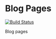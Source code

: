 Blog Pages
==========

[![Build Status](https://travis-ci.org/OnceMore2020/oncemore2020.github.io.svg?branch=dev)](https://travis-ci.org/OnceMore2020/oncemore2020.github.io.svg?branch=dev)


Blog pages
